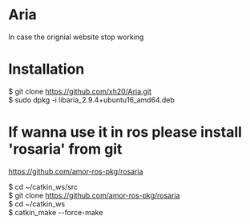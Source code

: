 # Aria
In case the orignial website stop working


# Installation
$ git clone https://github.com/xh20/Aria.git  
$ sudo dpkg -i libaria_2.9.4+ubuntu16_amd64.deb 

# If wanna use it in ros please install 'rosaria' from git
https://github.com/amor-ros-pkg/rosaria

$ cd ~/catkin_ws/src  
$ git clone https://github.com/amor-ros-pkg/rosaria  
$ cd ~/catkin_ws  
$ catkin_make --force-make  
